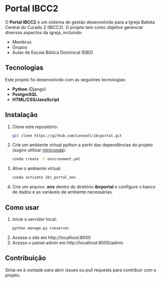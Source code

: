 # Portal IBCC2

O **Portal IBCC2** é um sistema de gestão desenvolvido para a Igreja Batista Central do Curado 2 (IBCC2). O projeto tem como objetivo gerenciar diversos aspectos da igreja, incluindo:

- Membros
- Grupos
- Aulas de Escola Bíblica Dominical (EBD)

## Tecnologias

Este projeto foi desenvolvido com as seguintes tecnologias:

- **Python** (Django)
- **PostgreSQL**
- **HTML/CSS/JavaScript**

## Instalação

1. Clone este repositório:
   ```bash
   git clone https://github.com/Lenoxel/ibcportal.git
   ```

2. Crie um ambiente virtual python a partir das dependências do projeto (sugiro utilizar [miniconda](https://docs.anaconda.com/miniconda/)):
    ```bash
    conda create -f environment.yml
    ```

3. Ative o ambiente virtual:
    ```bash
    conda activate ibc_portal_env
    ```

4. Crie um arquivo **.env** dentro do diretório **ibcportal** e configure o banco de dados e as variáveis de ambiente necessárias.

## Como usar

1. Inicie o servidor local:
    ```bash
    python manage.py runserver
    ```
2. Acesse o site em http://localhost:8000
3. Acesso o painel admin em http://localhost:8000/admin

## Contribuição

Sinta-se à vontade para abrir issues ou pull requests para contribuir com o projeto.